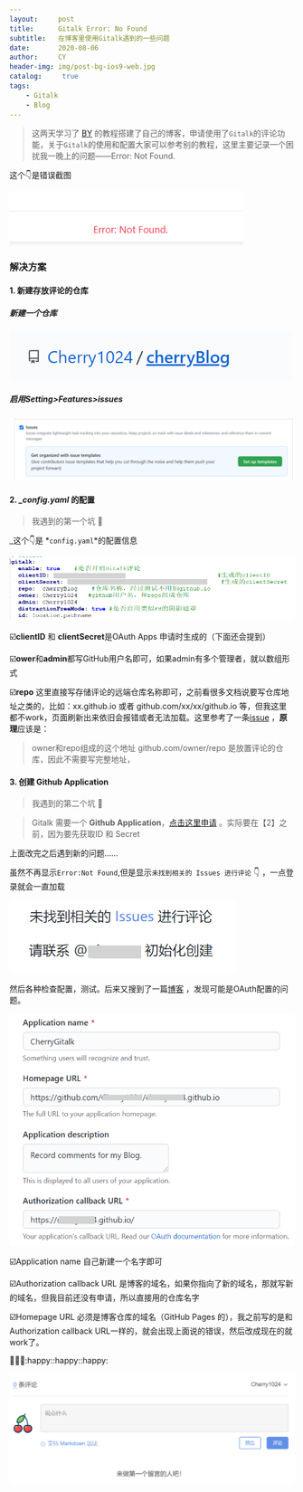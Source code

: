 ```yaml
---
layout:     post
title:      Gitalk Error: No Found
subtitle:   在博客里使用Gitalk遇到的一些问题
date:       2020-08-06
author:     CY
header-img: img/post-bg-ios9-web.jpg
catalog: 	 true
tags:
    - Gitalk
	- Blog
---
```


> 这两天学习了 [BY]('https://github.com/qiubaiying/qiubaiying.github.io') 的教程搭建了自己的博客，申请使用了`Gitalk`的评论功能，关于`Gitalk`的使用和配置大家可以参考别的教程，这里主要记录一个困扰我一晚上的问题——Error: Not Found.


这个👇是错误截图

![](../post_pic/post1_1.png)


### 解决方案

#### 1. 新建存放评论的仓库

##### 新建一个仓库

![](../post_pic/post1_3.png)

##### 启用Setting>Features>issues

![](../post_pic/post1_4.png)



#### 2. *_config.yaml* 的配置 

> 我遇到的第一个坑 :baby:

_这个👇是 *`config.yaml`*的配置信息

![](../post_pic/post1_2.png)


:ballot_box_with_check:**clientID** 和 **clientSecret**是OAuth Apps 申请时生成的（下面还会提到）

:ballot_box_with_check:**ower**和**admin**都写GitHub用户名即可，如果admin有多个管理者，就以数组形式

:ballot_box_with_check:**repo** 这里直接写存储评论的远端仓库名称即可，之前看很多文档说要写仓库地址之类的，比如：xx.github.io 或者 github.com/xx/xx/github.io 等，但我这里都不work，页面刷新出来依旧会报错或者无法加载。这里参考了一条[issue]('https://github.com/gitalk/gitalk/issues/379') ，**原理**应该是：

> owner和repo组成的这个地址 github.com/owner/repo 是放置评论的仓库，因此不需要写完整地址，



#### 3. 创建 Github Application

> 我遇到的第二个坑 :baby:

> Gitalk 需要一个 **Github Application**，[点击这里申请]('https://github.com/settings/applications/new') 。实际要在【2】之前，因为要先获取ID 和 Secret

上面改完之后遇到新的问题……

虽然不再显示`Error:Not Found`,但是显示`未找到相关的 Issues 进行评论` 👇 ，一点登录就会一直加载

![](../post_pic/post1_5.png)

然后各种检查配置，测试。后来又搜到了一篇[博客]('https://blog.csdn.net/qing_gee/article/details/100133060') ，发现可能是OAuth配置的问题。

![](../post_pic/post1_6.png)

:ballot_box_with_check:Application name 自己新建一个名字即可

:ballot_box_with_check:Authorization callback URL 是博客的域名，如果你指向了新的域名，那就写新的域名，但我目前还没有申请，所以直接用的仓库名字

:ballot_box_with_check:Homepage URL 必须是博客仓库的域名（GitHub Pages 的），我之前写的是和Authorization callback URL一样的，就会出现上面说的错误，然后改成现在的就work了。



:cherry_blossom::cherry_blossom::cherry_blossom::happy::happy::happy:

![](../post_pic/post1_7.png)